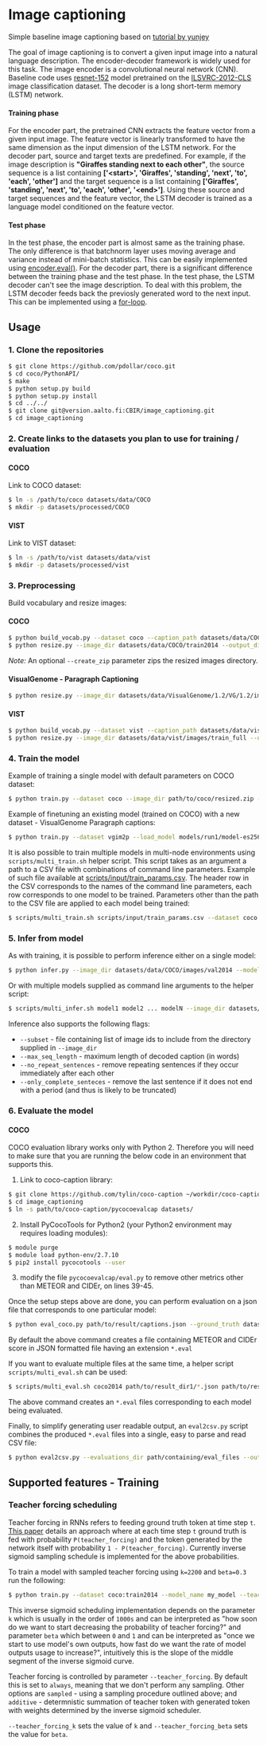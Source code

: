 # Image captioning

Simple baseline image captioning based on [tutorial by yunjey](https://github.com/yunjey/pytorch-tutorial/tree/master/tutorials/03-advanced/image_captioning)

The goal of image captioning is to convert a given input image into a natural language description. The encoder-decoder framework is widely used for this task. The image encoder is a convolutional neural network (CNN). Baseline code uses [resnet-152](https://arxiv.org/abs/1512.03385) model pretrained on the [ILSVRC-2012-CLS](http://www.image-net.org/challenges/LSVRC/2012/) image classification dataset. The decoder is a long short-term memory (LSTM) network. 

#### Training phase
For the encoder part, the pretrained CNN extracts the feature vector from a given input image. The feature vector is linearly transformed to have the same dimension as the input dimension of the LSTM network. For the decoder part, source and target texts are predefined. For example, if the image description is **"Giraffes standing next to each other"**, the source sequence is a list containing **['\<start\>', 'Giraffes', 'standing', 'next', 'to', 'each', 'other']** and the target sequence is a list containing **['Giraffes', 'standing', 'next', 'to', 'each', 'other', '\<end\>']**. Using these source and target sequences and the feature vector, the LSTM decoder is trained as a language model conditioned on the feature vector.

#### Test phase
In the test phase, the encoder part is almost same as the training phase. The only difference is that batchnorm layer uses moving average and variance instead of mini-batch statistics. This can be easily implemented using [encoder.eval()](sample.py#L37). For the decoder part, there is a significant difference between the training phase and the test phase. In the test phase, the LSTM decoder can't see the image description. To deal with this problem, the LSTM decoder feeds back the previosly generated word to the next input. This can be implemented using a [for-loop](model.py#L48).

## Usage 

### 1. Clone the repositories
```bash
$ git clone https://github.com/pdollar/coco.git
$ cd coco/PythonAPI/
$ make
$ python setup.py build
$ python setup.py install
$ cd ../../
$ git clone git@version.aalto.fi:CBIR/image_captioning.git
$ cd image_captioning
```

### 2. Create links to the datasets you plan to use for training / evaluation

#### COCO

Link to COCO dataset:

```bash
$ ln -s /path/to/coco datasets/data/COCO
$ mkdir -p datasets/processed/COCO
```
#### VIST

Link to VIST dataset:

```bash
$ ln -s /path/to/vist datasets/data/vist
$ mkdir -p datasets/processed/vist
```


### 3. Preprocessing

Build vocabulary and resize images:

#### COCO

```bash
$ python build_vocab.py --dataset coco --caption_path datasets/data/COCO/annotations/captions_train2014.json --vocab_path datasets/processed/COCO/vocab.pkl 
$ python resize.py --image_dir datasets/data/COCO/train2014 --output_dir datasets/processed/COCO/train2014_resized --create_zip
```

_Note:_ An optional `--create_zip` parameter zips the resized images directory.

#### VisualGenome - Paragraph Captioning

```bash
$ python resize.py --image_dir datasets/data/VisualGenome/1.2/VG/1.2/images --output_dir datasets/processed/VisualGenome/resized_im2p_train --create_zip --subset datasets/processed/VisualGenome/im2p_train_split
```

#### VIST

```bash
$ python build_vocab.py --dataset vist --caption_path datasets/data/vist/dii/train.description-in-isolation.json --vocab_path datasets/processed/vist/vocab.pkl 
$ python resize.py --image_dir datasets/data/vist/images/train_full --output_dir datasets/processed/vist/train_full_resized --create_zip
```

### 4. Train the model

Example of training a single model with default parameters on COCO dataset:

```bash
$ python train.py --dataset coco --image_dir path/to/coco/resized.zip --caption_path datasets/data/COCO/annotations/captions_train2014.json --vocab_path datasets/processed/COCO/vocab.pkl --model_basename model-coco
```

Example of finetuning an existing model (trained on COCO) with a new dataset - VisualGenome Paragraph captions:

```bash
$ python train.py --dataset vgim2p --load_model models/run1/model-es256-hs512-nl2-bs128-lr0.001-da0.2-ep10.ckpt --num_epics 15 --model_basename coco-vg_im2p
```

It is also possible to train multiple models in multi-node environments using `scripts/multi_train.sh` helper script. This script takes as an argument a path to a CSV file with combinations of command line parameters. Example of such file available at [scripts/input/train_params.csv](train_params.csv). The header row in the CSV corresponds to the names of the command line parameters, each row corresponds to one model to be trained. Parameters other than the path to the CSV file are applied to each model being trained:

```bash
$ scripts/multi_train.sh scripts/input/train_params.csv --dataset coco --image_dir path/to/coco/resized.zip --caption_path datasets/data/COCO/annotations/captions_train2014.json --vocab_path datasets/processed/COCO/vocab.pkl --model_basename model-coco
```

### 5. Infer from model

As with training, it is possible to perform inference either on a single model:
```bash
$ python infer.py --image_dir datasets/data/COCO/images/val2014 --model models/model-coco-ep5.ckpt --vocab_path datasets/processed/COCO/vocab.pkl --verbose
```

Or with multiple models supplied as command line arguments to the helper script:

```bash
$ scripts/multi_infer.sh model1 model2 ... modelN --image_dir datasets/data/COCO/images/val2014 --vocab_path datasets/processed/COCO/vocab.pkl
```

Inference also supports the following flags:
* `--subset` - file containing list of image ids to include from the directory supplied in `--image_dir`
* `--max_seq_length` - maximum length of decoded caption (in words)
* `--no_repeat_sentences` - remove repeating sentences if they occur immediately after each other
* `--only_complete_senteces` - remove the last sentence if it does not end with a period (and thus is likely to be truncated)

### 6. Evaluate the model

#### COCO

COCO evaluation library works only with Python 2. Therefore you will need to make sure that you are running the below code in an environment that supports this.

1) Link to coco-caption library:

```bash
$ git clone https://github.com/tylin/coco-caption ~/workdir/coco-caption
$ cd image_captioning
$ ln -s path/to/coco-caption/pycocoevalcap datasets/
```

2) Install PyCocoTools for Python2 (your Python2 environment may requires loading modules):

```bash
$ module purge
$ module load python-env/2.7.10
$ pip2 install pycocotools --user
```

3) modify the file `pycocoevalcap/eval.py` to remove other metrics other than METEOR and CIDEr, on lines 39-45.

Once the setup steps above are done, you can perform evaluation on a json file that corresponds to one particular model:

```bash
$ python eval_coco.py path/to/result/captions.json --ground_truth datasets/data/COCO/annotations/captions_val2014.json
```
By default the above command creates a file containing METEOR and CIDEr score in JSON formatted file having an extension `*.eval`

If you want to evaluate multiple files at the same time, a helper script `scripts/multi_eval.sh` can be used:

```bash
$ scripts/multi_eval.sh coco2014 path/to/result_dir1/*.json path/to/result_dir2/*.json
```
The above command creates an `*.eval` files corresponding to each model being evaluated.

Finally, to simplify generating user readable output, an `eval2csv.py` script combines the produced `*.eval` files into a single, easy to parse and read CSV file:

```bash
$ python eval2csv.py --evaluations_dir path/containing/eval_files --output_file output_file.csv 
```

## Supported features - Training

### Teacher forcing scheduling

Teacher forcing in RNNs refers to feeding ground truth token at time step `t`. [This paper](https://arxiv.org/abs/1506.03099) details an approach where at each time step `t` ground truth is fed with probability `P(teacher_forcing)` and the token generated by the network itself with probability `1 - P(teacher_forcing)`. Currently inverse sigmoid sampling schedule is implemented for the above probabilities.

To train a model with sampled teacher forcing using `k=2200` and `beta=0.3` run the following:

```bash
$ python train.py --dataset coco:train2014 --model_name my_model --teacher_forcing sampled --teacher_forcing_k 2200 --teaacher_forcing_beta 0.3
```

This inverse sigmoid scheduling implementation depends on the parameter `k` which is usually in the order of `1000s` and can be interpreted as "how soon do we want to start decreasing the probability of teacher forcing?" and parameter `beta` which between `0` and `1` and can be interpreted as "once we start to use model's own outputs, how fast do we want the rate of model outputs usage to increase?", intuitively this is the slope of the middle segment of the inverse sigmoid curve.

Teacher forcing is controlled by parameter `--teacher_forcing`. By default this is set to `always`, meaning that we don't perform any sampling. Other options are `sampled` - using a sampling procedure outlined above; and `additive` - determnistic summation of teacher token with generated token with weights determined by the inverse sigmoid scheduler.

`--teacher_forcing_k` sets the value of `k` and `--teacher_forcing_beta` sets the value for `beta`.




